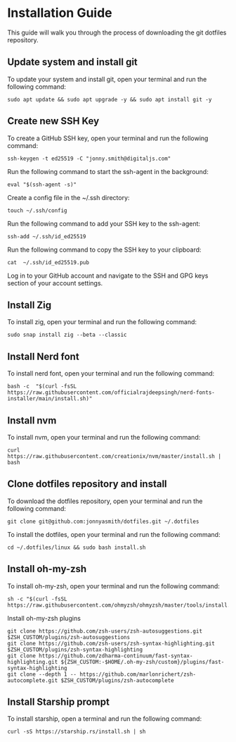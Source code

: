 # Installation Guide

This guide will walk you through the process of downloading the git dotfiles repository.


## Update system and install git

To update your system and install git, open your terminal and run the following command:

```shell
sudo apt update && sudo apt upgrade -y && sudo apt install git -y
```

## Create new SSH Key

To create a GitHub SSH key, open your terminal and run the following command:

```shell
ssh-keygen -t ed25519 -C "jonny.smith@digitaljs.com"
```

Run the following command to start the ssh-agent in the background:

```shell
eval "$(ssh-agent -s)"
```

Create a config file in the ~/.ssh directory:

```shell
touch ~/.ssh/config
```

Run the following command to add your SSH key to the ssh-agent:

```shell
ssh-add ~/.ssh/id_ed25519
```

Run the following command to copy the SSH key to your clipboard:

```shell
cat  ~/.ssh/id_ed25519.pub
```

Log in to your GitHub account and navigate to the SSH and GPG keys section of your account settings.

## Install Zig

To install zig, open your terminal and run the following command:

```shell
sudo snap install zig --beta --classic
```

## Install Nerd font

To install nerd font, open your terminal and run the following command:

```shell
bash -c  "$(curl -fsSL https://raw.githubusercontent.com/officialrajdeepsingh/nerd-fonts-installer/main/install.sh)"
```

## Install nvm 

To install nvm, open your terminal and run the following command:

```shell
curl https://raw.githubusercontent.com/creationix/nvm/master/install.sh | bash 
```

## Clone dotfiles repository and install

To download the dotfiles repository, open your terminal and run the following command:

```shell
git clone git@github.com:jonnyasmith/dotfiles.git ~/.dotfiles
```

To install the dotfiles, open your terminal and run the following command:

```shell
cd ~/.dotfiles/linux && sudo bash install.sh
```

## Install oh-my-zsh

To install oh-my-zsh, open your terminal and run the following command:

```shell
sh -c "$(curl -fsSL https://raw.githubusercontent.com/ohmyzsh/ohmyzsh/master/tools/install.sh)"
```

Install oh-my-zsh plugins

```shell
git clone https://github.com/zsh-users/zsh-autosuggestions.git $ZSH_CUSTOM/plugins/zsh-autosuggestions
git clone https://github.com/zsh-users/zsh-syntax-highlighting.git $ZSH_CUSTOM/plugins/zsh-syntax-highlighting
git clone https://github.com/zdharma-continuum/fast-syntax-highlighting.git ${ZSH_CUSTOM:-$HOME/.oh-my-zsh/custom}/plugins/fast-syntax-highlighting
git clone --depth 1 -- https://github.com/marlonrichert/zsh-autocomplete.git $ZSH_CUSTOM/plugins/zsh-autocomplete
```

## Install Starship prompt

To install starship, open a terminal and run the following command:

```shell
curl -sS https://starship.rs/install.sh | sh
```